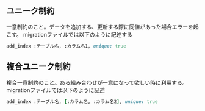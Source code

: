 ## ユニーク制約
一意制約のこと。データを追加する、更新する際に同値があった場合エラーを起こす。
migrationファイルでは以下のように記述する
```rb
add_index :テーブル名, :カラム名1, unique: true
```
## 複合ユニーク制約
複合一意制約のこと。ある組み合わせが一意になって欲しい時に利用する。
migrationファイルでは以下のように記述
```rb
add_index :テーブル名, [:カラム名, :カラム名2], unique: true
```
